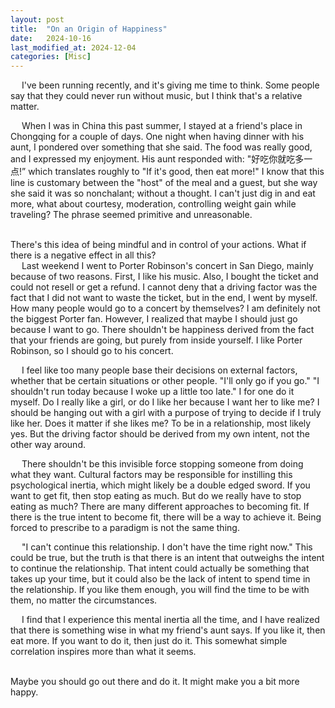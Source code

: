 ```yaml
---
layout: post
title:  "On an Origin of Happiness"
date:   2024-10-16
last_modified_at: 2024-12-04
categories: [Misc]
---
```


&emsp; I've been running recently, and it's giving me time to think. Some people say that they could never run without music, but I think that's a relative matter. 

&emsp; When I was in China this past summer, I stayed at a friend's place in Chongqing for a couple of days. One night when having dinner with his aunt, I pondered over something that she said. The food was really good, and I expressed my enjoyment. His aunt responded with: "好吃你就吃多一点!” which translates roughly to "If it's good, then eat more!" I know that this line is customary between the "host" of the meal and a guest, but she way she said it was so nonchalant; without a thought. I can't just dig in and eat more, what about courtesy, moderation, controlling weight gain while traveling? The phrase seemed primitive and unreasonable. 


<br/>
There's this idea of being mindful and in control of your actions. What if there is a negative effect in all this?

<br/>
&emsp; Last weekend I went to Porter Robinson's concert in San Diego, mainly because of two reasons. First, I like his music. Also, I bought the ticket and could not resell or get a refund. I cannot deny that a driving factor was the fact that I did not want to waste the ticket, but in the end, I went by myself. How many people would go to a concert by themselves? I am definitely not the biggest Porter fan. However, I realized that maybe I should just go because I want to go. There shouldn't be happiness derived from the fact that your friends are going, but purely from inside yourself. I like Porter Robinson, so I should go to his concert.

&emsp; I feel like too many people base their decisions on external factors, whether that be certain situations or other people. "I'll only go if you go." "I shouldn't run today because I woke up a little too late." I for one do it myself. Do I really like a girl, or do I like her because I want her to like me? I should be hanging out with a girl with a purpose of trying to decide if I truly like her. Does it matter if she likes me? To be in a relationship, most likely yes. But the driving factor should be derived from my own intent, not the other way around.

&emsp; There shouldn't be this invisible force stopping someone from doing what they want. Cultural factors may be responsible for instilling this psychological inertia, which might likely be a double edged sword. If you want to get fit, then stop eating as much. But do we really have to stop eating as much? There are many different approaches to becoming fit. If there is the true intent to become fit, there will be a way to achieve it. Being forced to prescribe to a paradigm is not the same thing.

&emsp; "I can't continue this relationship. I don't have the time right now." This could be true, but the truth is that there is an intent that outweighs the intent to continue the relationship. That intent could actually be something that takes up your time, but it could also be the lack of intent to spend time in the relationship. If you like them enough, you will find the time to be with them, no matter the circumstances. 

&emsp; I find that I experience this mental inertia all the time, and I have realized that there is something wise in what my friend's aunt says. If you like it, then eat more. If you want to do it, then just do it. This somewhat simple correlation inspires more than what it seems. 

<br/>
Maybe you should go out there and do it. It might make you a bit more happy.
